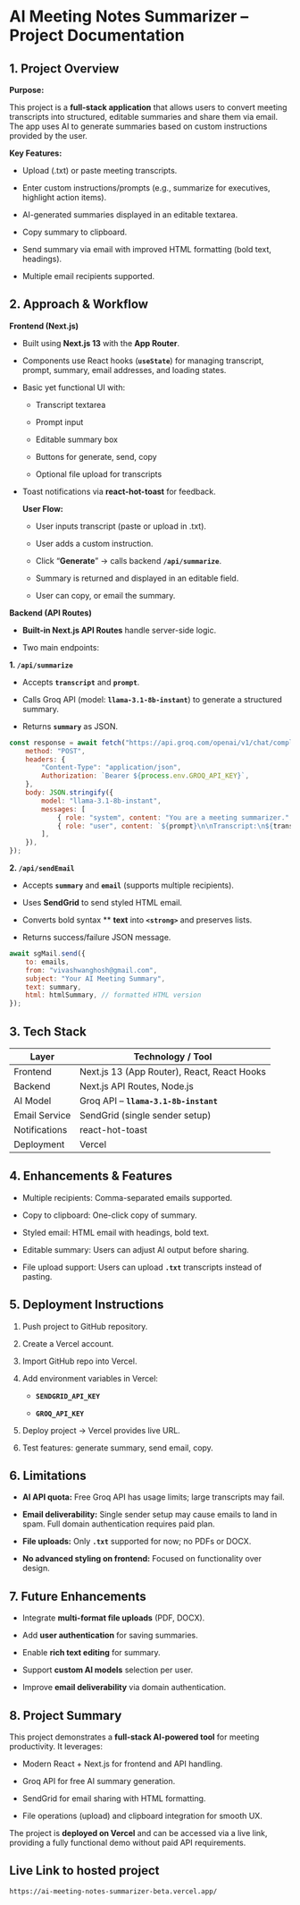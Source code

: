 # AI Meeting Notes Summarizer – Project Documentation

## 1. Project Overview
__Purpose:__

This project is a __full-stack application__ that allows users to convert meeting transcripts into structured, editable summaries and share them via email. The app uses AI to generate summaries based on custom instructions provided by the user.

__Key Features:__

- Upload (.txt) or paste meeting transcripts.

- Enter custom instructions/prompts (e.g., summarize for executives, highlight action items).

- AI-generated summaries displayed in an editable textarea.

- Copy summary to clipboard.

- Send summary via email with improved HTML formatting (bold text, headings).

- Multiple email recipients supported.

## 2. Approach & Workflow
__Frontend (Next.js)__

- Built using __Next.js 13__ with the __App Router__.

- Components use React hooks (__```useState```__) for managing transcript, prompt, summary, email addresses, and loading states.

- Basic yet functional UI with:

    - Transcript textarea

    - Prompt input

    - Editable summary box

    - Buttons for generate, send, copy

    - Optional file upload for transcripts

- Toast notifications via __react-hot-toast__ for feedback.

  **User Flow:**
  
  - User inputs transcript (paste or upload in .txt).
  
  - User adds a custom instruction.
  
  - Click “__Generate__” → calls backend __```/api/summarize```__.
  
  - Summary is returned and displayed in an editable field.
  
  - User can copy, or email the summary.

__Backend (API Routes)__

- __Built-in Next.js API Routes__ handle server-side logic.

- Two main endpoints:

**1. ```/api/summarize```**

 - Accepts __```transcript```__ and __```prompt```__.

 - Calls Groq API (model: __```llama-3.1-8b-instant```__) to generate a structured summary.

 - Returns __```summary```__ as JSON.

```javascript
const response = await fetch("https://api.groq.com/openai/v1/chat/completions", {
    method: "POST",
    headers: {
        "Content-Type": "application/json",
        Authorization: `Bearer ${process.env.GROQ_API_KEY}`,
    },
    body: JSON.stringify({
        model: "llama-3.1-8b-instant",
        messages: [
            { role: "system", content: "You are a meeting summarizer." },
            { role: "user", content: `${prompt}\n\nTranscript:\n${transcript}` },
        ],
    }),
});
```


**2. ```/api/sendEmail```**

 - Accepts __```summary```__ and __```email```__ (supports multiple recipients).

 - Uses __SendGrid__ to send styled HTML email.

 - Converts bold syntax ** **text** into __```<strong>```__ and preserves lists.

 - Returns success/failure JSON message.

```javascript
await sgMail.send({
    to: emails,
    from: "vivashwanghosh@gmail.com",
    subject: "Your AI Meeting Summary",
    text: summary,
    html: htmlSummary, // formatted HTML version
});
```

## 3. Tech Stack

| Layer             | Technology / Tool                      |
|------------------|---------------------------------------|
| Frontend          | Next.js 13 (App Router), React, React Hooks |
| Backend           | Next.js API Routes, Node.js            |
| AI Model          | Groq API – __```llama-3.1-8b-instant```__       |
| Email Service     | SendGrid (single sender setup)         |
| Notifications     | react-hot-toast                         |
| Deployment        | Vercel   |


## 4. Enhancements & Features

 - Multiple recipients: Comma-separated emails supported.

 - Copy to clipboard: One-click copy of summary.

 - Styled email: HTML email with headings, bold text.

 - Editable summary: Users can adjust AI output before sharing.

 - File upload support: Users can upload __```.txt```__ transcripts instead of pasting.

## 5. Deployment Instructions

 1. Push project to GitHub repository.

 2. Create a Vercel account.

 3. Import GitHub repo into Vercel.

 4. Add environment variables in Vercel:

     - __```SENDGRID_API_KEY```__

     - __```GROQ_API_KEY```__

 5. Deploy project → Vercel provides live URL.

 6. Test features: generate summary, send email, copy.

## 6. Limitations

 - __AI API quota:__ Free Groq API has usage limits; large transcripts may fail.

 - __Email deliverability:__ Single sender setup may cause emails to land in spam. Full domain authentication requires paid plan.

 - __File uploads:__ Only __```.txt```__ supported for now; no PDFs or DOCX.

 - __No advanced styling on frontend:__ Focused on functionality over design.

## 7. Future Enhancements

 - Integrate __multi-format file uploads__ (PDF, DOCX).

 - Add __user authentication__ for saving summaries.

 - Enable __rich text editing__ for summary.

 - Support __custom AI models__ selection per user.

 - Improve __email deliverability__ via domain authentication.

## 8. Project Summary

This project demonstrates a __full-stack AI-powered tool__ for meeting productivity. It leverages:

 - Modern React + Next.js for frontend and API handling.

 - Groq API for free AI summary generation.

 - SendGrid for email sharing with HTML formatting.

 - File operations (upload) and clipboard integration for smooth UX.

The project is __deployed on Vercel__ and can be accessed via a live link, providing a fully functional demo without paid API requirements.

## Live Link to hosted project

```
https://ai-meeting-notes-summarizer-beta.vercel.app/
```
